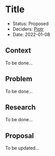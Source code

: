 # Title

* Status: Proposed
* Deciders: [Piotr] <!-- optional -->
* Date: 2022-01-08

## Context

To be done...

## Problem

To be done...

## Research

To be done...

## Proposal

To be updated...

<!-- Identifiers, in alphabetical order -->

[Piotr]: https://github.com/Katolus
